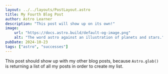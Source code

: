 ```yaml
---
layout: ../../layouts/PostLayout.astro
title: My Fourth Blog Post
author: Astro Learner
description: "This post will show up on its own!"
image:
    url: "https://docs.astro.build/default-og-image.png"
    alt: "The word astro against an illustration of planets and stars."
pubDate: 2024-10-23
tags: ["astro", "successes"]
---
```

This post should show up with my other blog posts, because `Astro.glob()` is returning a list of all my posts in order to create my list.